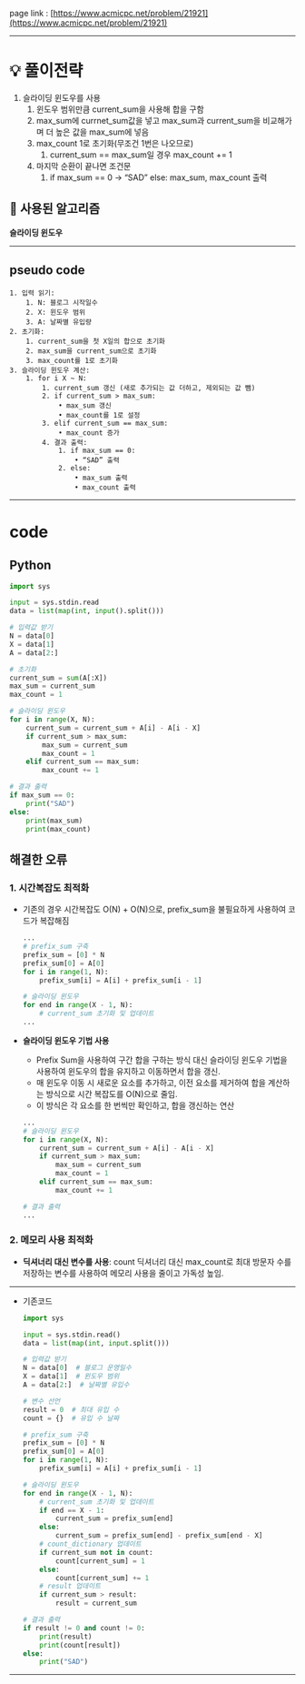 
page link : [https://www.acmicpc.net/problem/21921](https://www.acmicpc.net/problem/21921)

---

# 💡 풀이전략

1. 슬라이딩 윈도우를 사용
    1. 윈도우 범위만큼 current_sum을 사용해 합을 구함
    2. max_sum에 currnet_sum값을 넣고 max_sum과 current_sum을 비교해가며 더 높은 값을 max_sum에 넣음
    3. max_count 1로 초기화(무조건 1번은 나오므로)
        1. current_sum == max_sum일 경우 max_count += 1
    4. 마지막 순환이 끝나면 조건문
        1. if max_sum == 0 → “SAD”
        else: max_sum, max_count 출력

## 🎨 사용된 알고리즘

**슬라이딩 윈도우**

---

## pseudo code

```plaintext
1. 입력 읽기:
    1. N: 블로그 시작일수
    2. X: 윈도우 범위
    3. A: 날짜별 유입량
2. 초기화:
    1. current_sum을 첫 X일의 합으로 초기화
    2. max_sum을 current_sum으로 초기화
    3. max_count를 1로 초기화
3. 슬라이딩 윈도우 계산:
    1. for i X ~ N:
        1. current_sum 갱신 (새로 추가되는 값 더하고, 제외되는 값 뺌)
        2. if current_sum > max_sum:
            • max_sum 갱신
            • max_count를 1로 설정
        3. elif current_sum == max_sum:
            • max_count 증가
        4. 결과 출력:
            1. if max_sum == 0:
                • “SAD” 출력
            2. else:
                • max_sum 출력
                • max_count 출력
```

---

# code

## Python

```python
import sys

input = sys.stdin.read
data = list(map(int, input().split()))

# 입력값 받기
N = data[0]
X = data[1]
A = data[2:]

# 초기화
current_sum = sum(A[:X])
max_sum = current_sum
max_count = 1

# 슬라이딩 윈도우
for i in range(X, N):
    current_sum = current_sum + A[i] - A[i - X]
    if current_sum > max_sum:
        max_sum = current_sum
        max_count = 1
    elif current_sum == max_sum:
        max_count += 1

# 결과 출력
if max_sum == 0:
    print("SAD")
else:
    print(max_sum)
    print(max_count)
```

## 해결한 오류

### 1. 시간복잡도 최적화

- 기존의 경우 시간복잡도 O(N) + O(N)으로, prefix_sum을 불필요하게 사용하여 코드가 복잡해짐

    ```python
    ...
    # prefix_sum 구축
    prefix_sum = [0] * N
    prefix_sum[0] = A[0]
    for i in range(1, N):
        prefix_sum[i] = A[i] + prefix_sum[i - 1]
    
    # 슬라이딩 윈도우
    for end in range(X - 1, N):
        # current_sum 초기화 및 업데이트
    ...
    ```

- **슬라이딩 윈도우 기법 사용**
    - Prefix Sum을 사용하여 구간 합을 구하는 방식 대신 슬라이딩 윈도우 기법을 사용하여 윈도우의 합을 유지하고 이동하면서 합을 갱신.
    - 매 윈도우 이동 시 새로운 요소를 추가하고, 이전 요소를 제거하여 합을 계산하는 방식으로 시간 복잡도를 O(N)으로 줄임.
    - 이 방식은 각 요소를 한 번씩만 확인하고, 합을 갱신하는 연산
    
    ```python
    ...
    # 슬라이딩 윈도우
    for i in range(X, N):
        current_sum = current_sum + A[i] - A[i - X]
        if current_sum > max_sum:
            max_sum = current_sum
            max_count = 1
        elif current_sum == max_sum:
            max_count += 1
    
    # 결과 출력
    ...
    
    ```
    

### 2. 메모리 사용 최적화

- **딕셔너리 대신 변수를 사용**: count 딕셔너리 대신 max_count로 최대 방문자 수를 저장하는 변수를 사용하여 메모리 사용을 줄이고 가독성 높임.

---

- 기존코드
    
    ```python
    import sys
    
    input = sys.stdin.read()
    data = list(map(int, input.split()))
    
    # 입력값 받기
    N = data[0]  # 블로그 운영일수
    X = data[1]  # 윈도우 범위 
    A = data[2:]  # 날짜별 유입수
    
    # 변수 선언
    result = 0  # 최대 유입 수
    count = {}  # 유입 수 날짜
    
    # prefix_sum 구축
    prefix_sum = [0] * N
    prefix_sum[0] = A[0]
    for i in range(1, N):
        prefix_sum[i] = A[i] + prefix_sum[i - 1]
    
    # 슬라이딩 윈도우
    for end in range(X - 1, N):
        # current_sum 초기화 및 업데이트
        if end == X - 1:
            current_sum = prefix_sum[end]
        else:
            current_sum = prefix_sum[end] - prefix_sum[end - X]
        # count_dictionary 업데이트    
        if current_sum not in count:
            count[current_sum] = 1
        else:
            count[current_sum] += 1
        # result 업데이트    
        if current_sum > result:
            result = current_sum
    
    # 결과 출력
    if result != 0 and count != 0:
        print(result)
        print(count[result])
    else:
        print("SAD")
    
    ```
    

---
